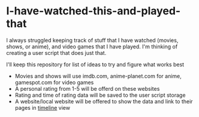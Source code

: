 # I-have-watched-this-and-played-that

I always struggled keeping track of stuff that I have watched (movies, shows, or anime), and video games that I have played. I'm thinking of creating a user script that does just that.

I'll keep this repository for list of ideas to try and figure what works best

* Movies and shows will use imdb.com, anime-planet.com for anime, gamespot.com for video games
* A personal rating from 1-5 will be offerd on these websites
* Rating and time of rating data will be saved to the user script storage
* A website/local website will be offered to show the data and link to their pages in [timeline](https://raw.githubusercontent.com/FlowerForWar/I-have-watched-this-and-played-that/main/timeline.png) view
